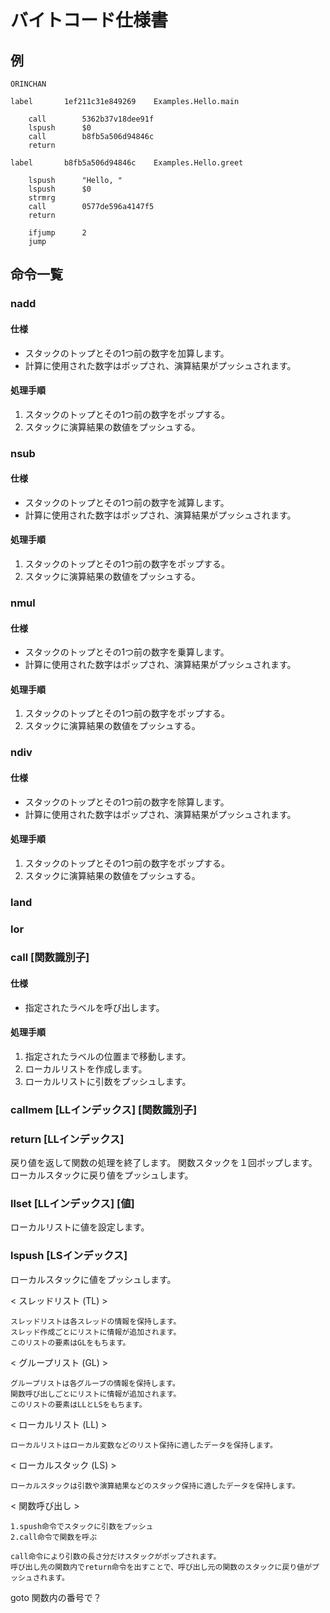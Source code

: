 # バイトコード仕様書

## 例

```
ORINCHAN

label       1ef211c31e849269    Examples.Hello.main

    call        5362b37v18dee91f
    lspush      $0
    call        b8fb5a506d94846c
    return

label       b8fb5a506d94846c    Examples.Hello.greet

    lspush      "Hello, "
    lspush      $0
    strmrg
    call        0577de596a4147f5
    return

    ifjump      2
    jump
```

## 命令一覧

### nadd

#### 仕様

- スタックのトップとその1つ前の数字を加算します。
- 計算に使用された数字はポップされ、演算結果がプッシュされます。

#### 処理手順

1. スタックのトップとその1つ前の数字をポップする。
2. スタックに演算結果の数値をプッシュする。

### nsub

#### 仕様

- スタックのトップとその1つ前の数字を減算します。
- 計算に使用された数字はポップされ、演算結果がプッシュされます。

#### 処理手順

1. スタックのトップとその1つ前の数字をポップする。
2. スタックに演算結果の数値をプッシュする。

### nmul

#### 仕様

- スタックのトップとその1つ前の数字を乗算します。
- 計算に使用された数字はポップされ、演算結果がプッシュされます。

#### 処理手順

1. スタックのトップとその1つ前の数字をポップする。
2. スタックに演算結果の数値をプッシュする。

### ndiv

#### 仕様

- スタックのトップとその1つ前の数字を除算します。
- 計算に使用された数字はポップされ、演算結果がプッシュされます。

#### 処理手順

1. スタックのトップとその1つ前の数字をポップする。
2. スタックに演算結果の数値をプッシュする。

### land

### lor

### call [関数識別子]

#### 仕様

- 指定されたラベルを呼び出します。

#### 処理手順

1. 指定されたラベルの位置まで移動します。
2. ローカルリストを作成します。
3. ローカルリストに引数をプッシュします。

### callmem [LLインデックス] [関数識別子]

### return [LLインデックス]

戻り値を返して関数の処理を終了します。
関数スタックを１回ポップします。
ローカルスタックに戻り値をプッシュします。

### llset [LLインデックス] [値]

ローカルリストに値を設定します。

### lspush [LSインデックス]

ローカルスタックに値をプッシュします。



< スレッドリスト (TL) >

    スレッドリストは各スレッドの情報を保持します。
    スレッド作成ごとにリストに情報が追加されます。
    このリストの要素はGLをもちます。

< グループリスト (GL) >

    グループリストは各グループの情報を保持します。
    関数呼び出しごとにリストに情報が追加されます。
    このリストの要素はLLとLSをもちます。

< ローカルリスト (LL) >

    ローカルリストはローカル変数などのリスト保持に適したデータを保持します。

< ローカルスタック (LS) >

    ローカルスタックは引数や演算結果などのスタック保持に適したデータを保持します。

< 関数呼び出し >

    1.spush命令でスタックに引数をプッシュ
    2.call命令で関数を呼ぶ

    call命令により引数の長さ分だけスタックがポップされます。
    呼び出し先の関数内でreturn命令を出すことで、呼び出し元の関数のスタックに戻り値がプッシュされます。



goto 関数内の番号で？
